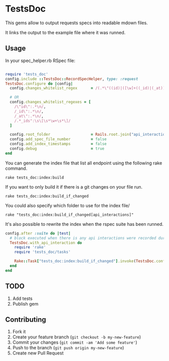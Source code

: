 # TestsDoc

This gems allow to output requests specs into readable mdown files.

It links the output to the example file where it was runned.

## Usage

In your spec_helper.rb RSpec file:

```ruby

require 'tests_doc'
config.include ::TestsDoc::RecordSpecHelper, type: :request
TestsDoc.configure do |config|
  config.changes_whitelist_regex      = /(.*\"((id)|([\w]+((_id)|(_at))))\":.*\n)|(.*_ids":\s\[\s*\w+\s*\])/ # default: ""

  # OR
  config.changes_whitelist_regexes = [
    /\"id\":.*\n/,
    /_id\":.*\n/,
    /_at\":.*\n/,
    /.*_ids":\s\[\s*\w+\s*\]/
  ]

  config.root_folder                  = Rails.root.join("api_interactions")  # default: tests-doc
  config.add_spec_file_number         = false                                # default: true
  config.add_index_timestamps         = false                                # default: true
  config.debug                        = true                                 # default: false
end

```

You can generate the index file that list all endpoint using the following rake command.

    rake tests_doc:index:build

If you want to only build it if there is a git changes on your file run.

    rake tests_doc:index:build_if_changed

You could also specify which folder to use for the index file/

    rake "tests_doc:index:build_if_changed[api_interactions]"

It's also possible to rewrite the index when the rspec suite has been runned.

```ruby
config.after :suite do |test|
  # block executed when there is any api interactions were recorded during the rspec
  TestsDoc.with_api_interaction do
    require 'rake'
    require 'tests_doc/tasks'

    Rake::Task["tests_doc:index:build_if_changed"].invoke(TestsDoc.configuration.root_folder)
  end
end
```

## TODO

1. Add tests
2. Publish gem

## Contributing

1. Fork it
2. Create your feature branch (`git checkout -b my-new-feature`)
3. Commit your changes (`git commit -am 'Add some feature'`)
4. Push to the branch (`git push origin my-new-feature`)
5. Create new Pull Request
